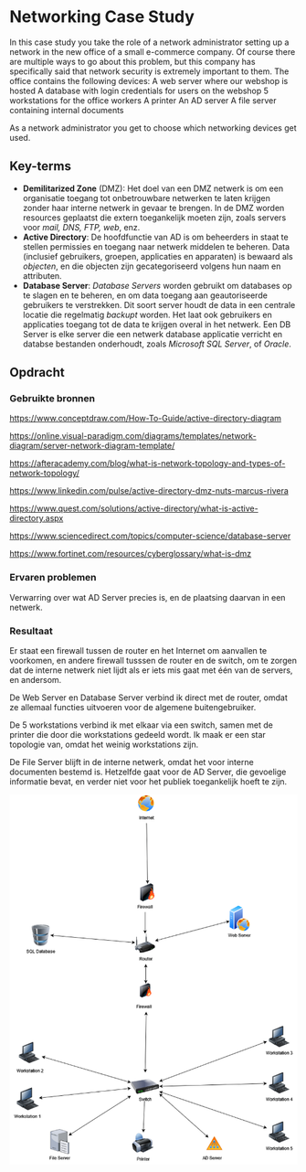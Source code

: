 # Networking Case Study
In this case study you take the role of a network administrator setting up a network in the new office of a small e-commerce company. Of course there are multiple ways to go about this problem, but this company has specifically said that network security is extremely important to them.
The office contains the following devices:
A web server where our webshop is hosted
A database with login credentials for users on the webshop
5 workstations for the office workers
A printer
An AD server
A file server containing internal documents

As a network administrator you get to choose which networking devices get used.


## Key-terms

- **Demilitarized Zone** (DMZ): Het doel van een DMZ netwerk is om een organisatie toegang tot onbetrouwbare netwerken te laten krijgen zonder haar interne netwerk in gevaar te brengen. In de DMZ worden resources geplaatst die extern toegankelijk moeten zijn, zoals servers voor _mail, DNS, FTP, web_, enz.
- **Active Directory**: De 	hoofdfunctie van AD is om beheerders in staat te stellen permissies en toegang naar netwerk middelen te beheren. Data (inclusief gebruikers, groepen, applicaties en apparaten) is bewaard als _objecten_, en die objecten zijn gecategoriseerd volgens hun naam en attributen.
- **Database Server**: _Database Servers_ worden gebruikt om databases op te slagen en te beheren, en om data toegang aan geautoriseerde gebruikers te verstrekken. Dit soort server houdt de data in een centrale locatie die regelmatig _backupt_ worden. Het laat ook gebruikers en applicaties toegang tot de data te krijgen overal in het netwerk. Een DB Server is elke server die een netwerk database applicatie verricht en databse bestanden onderhoudt, zoals _Microsoft SQL Server_, of _Oracle_.



## Opdracht
### Gebruikte bronnen

https://www.conceptdraw.com/How-To-Guide/active-directory-diagram

https://online.visual-paradigm.com/diagrams/templates/network-diagram/server-network-diagram-template/

https://afteracademy.com/blog/what-is-network-topology-and-types-of-network-topology/



https://www.linkedin.com/pulse/active-directory-dmz-nuts-marcus-rivera

https://www.quest.com/solutions/active-directory/what-is-active-directory.aspx

https://www.sciencedirect.com/topics/computer-science/database-server

https://www.fortinet.com/resources/cyberglossary/what-is-dmz


### Ervaren problemen

Verwarring over wat AD Server precies is, en de plaatsing daarvan in een netwerk.

### Resultaat

Er staat een firewall tussen de router en het Internet om aanvallen te voorkomen, en andere firewall tusssen de router en de switch, om te zorgen dat de interne netwerk niet lijdt als er iets mis gaat met één van de servers, en andersom.

De Web Server en Database Server verbind ik direct met de router, omdat ze allemaal functies uitvoeren voor de algemene buitengebruiker.

De 5 workstations verbind ik met elkaar via een switch, samen met de printer die door die workstations gedeeld wordt. Ik maak er een star topologie van, omdat het weinig workstations zijn.

De File Server blijft in de interne netwerk, omdat het voor interne documenten bestemd is. Hetzelfde gaat voor de AD Server, die gevoelige informatie bevat, en verder niet voor het publiek toegankelijk hoeft te zijn.


![Case Study](https://github.com/techgrounds/techgrounds-EligioPessoa/blob/main/00_includes/NTW07CaseStudy.drawio.png)
